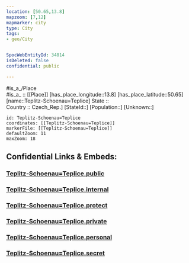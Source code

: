 ```yaml
---
location: [50.65,13.8] 
mapzoom: [7,12] 
mapmarker: city 
type: City
tags:
- geo/City


SpocWebEntityId: 34814
isDeleted: false
confidential: public

---
```

#is_a_/Place  
#is_a_ :: [[Place]] 
[has_place_longitude::13.8] 
[has_place_latitude::50.65] 
[name::Teplitz-Schoenau=Teplice] 
State ::  
Country :: Czech_Rep.] 
[StateId::] 
[Population::] 
[Unknown::] 


```leaflet
id: Teplitz-Schoenau=Teplice
coordinates: [[Teplitz-Schoenau=Teplice]] 
markerFile: [[Teplitz-Schoenau=Teplice]] 
defaultZoom: 11 
maxZoom: 18
```


## Confidential Links & Embeds: 

### [Teplitz-Schoenau=Teplice.public](/_public/\Earth\Continent\Europe\Europe~Central\Czech_Republic\regions~Czech_Republic\Ústecký\counties~ÚsteckýTeplitz-Schoenau=Teplice.public.md) 

### [Teplitz-Schoenau=Teplice.internal](/_internal/\Earth\Continent\Europe\Europe~Central\Czech_Republic\regions~Czech_Republic\Ústecký\counties~ÚsteckýTeplitz-Schoenau=Teplice.internal.md) 

### [Teplitz-Schoenau=Teplice.protect](/_protect/\Earth\Continent\Europe\Europe~Central\Czech_Republic\regions~Czech_Republic\Ústecký\counties~ÚsteckýTeplitz-Schoenau=Teplice.protect.md) 

### [Teplitz-Schoenau=Teplice.private](/_private/\Earth\Continent\Europe\Europe~Central\Czech_Republic\regions~Czech_Republic\Ústecký\counties~ÚsteckýTeplitz-Schoenau=Teplice.private.md) 

### [Teplitz-Schoenau=Teplice.personal](/_personal/\Earth\Continent\Europe\Europe~Central\Czech_Republic\regions~Czech_Republic\Ústecký\counties~ÚsteckýTeplitz-Schoenau=Teplice.personal.md) 

### [Teplitz-Schoenau=Teplice.secret](/_secret/\Earth\Continent\Europe\Europe~Central\Czech_Republic\regions~Czech_Republic\Ústecký\counties~ÚsteckýTeplitz-Schoenau=Teplice.secret.md)

